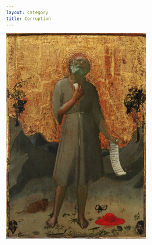 ```yaml
---
layout: category
title: Corruption
---
```


<img alt="Take off your fancy hat, go preach in the Wilderness, and the sky will be full of glory." src="/_images/Corruption.png"/>
<img alt="" title="" src="https://raw.githubusercontent.com/VanitasVanitatum/VanitasVanitatum.github.io/master/_images/.png"/>
